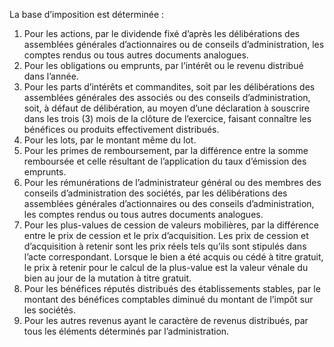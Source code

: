 La base d’imposition est déterminée :
1) Pour les actions, par le dividende fixé d’après les délibérations des assemblées
générales d’actionnaires ou de conseils d’administration, les comptes rendus ou tous autres documents analogues.
2) Pour les obligations ou emprunts, par l’intérêt ou le revenu distribué dans l’année.
2) Pour les parts d’intérêts et commandites, soit par les délibérations des assemblées
générales des associés ou des conseils d’administration, soit, à défaut de délibération, au moyen d’une déclaration à souscrire dans les trois (3) mois de la clôture de l’exercice, faisant connaître les bénéfices ou produits effectivement distribués.
4) Pour les lots, par le montant même du lot.
4) Pour les primes de remboursement, par la différence entre la somme remboursée
et celle résultant de l’application du taux d’émission des emprunts.
6) Pour les rémunérations de l’administrateur général ou des membres des conseils
d’administration  des  sociétés,  par  les  délibérations  des  assemblées  générales d’actionnaires  ou  des  conseils  d’administration,  les  comptes  rendus  ou  tous  autres documents analogues.
7) Pour les plus-values de cession de valeurs mobilières, par la différence entre le prix
de cession et le prix d’acquisition.
Les prix de cession et d’acquisition à retenir sont les prix réels tels qu’ils sont stipulés dans l’acte correspondant. Lorsque le bien a été acquis ou cédé à titre gratuit, le prix à retenir pour le calcul de la plus-value est la valeur vénale du bien au jour de la mutation à titre gratuit.
8) Pour les bénéfices réputés distribués des établissements stables, par le montant des
bénéfices comptables diminué du montant de l’impôt sur les sociétés.
9) Pour les autres revenus ayant le caractère de revenus distribués, par tous les
éléments déterminés par l’administration.